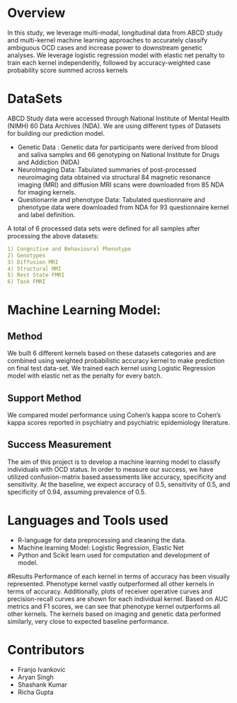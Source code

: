 # Overview
In this study, we leverage multi-modal, longitudinal data from ABCD
study and multi-kernel machine learning approaches to accurately classify ambiguous
OCD cases and increase power to downstream genetic analyses. We leverage logistic
regression model with elastic net penalty to train each kernel independently, followed by
accuracy-weighted case probability score summed across kernels 

# DataSets
ABCD Study data were accessed through National Institute of Mental Health (NIMH) 60
Data Archives (NDA). We are using different types of Datasets for building our prediction model.
* Genetic Data : Genetic data for participants were derived from blood and saliva samples and 66
genotyping on National Institute for Drugs and Addiction (NIDA)
* NeuroImaging Data: Tabulated summaries of post-processed neuroimaging data obtained via structural 84
magnetic resonance imaging (MRI) and diffusion MRI scans were downloaded from 85
NDA for imaging kernels.
* Questionarrie and phenotype Data: Tabulated questionnaire and phenotype data were downloaded from NDA for 93
questionnaire kernel and label definition.

A total of 6 processed data sets were defined for all samples after processing the above datasets:
```yaml
1) Congnitive and Behavioural Phenotype
2) Genotypes
3) Diffusion MRI
4) Structural MRI
5) Rest State FMRI
6) Task FMRI
```

# Machine Learning Model:
## Method
We built 6 different kernels based on these datasets categories and are combined using weighted probabilistic accuracy 
kernel to make prediction on final test data-set.
We trained each kernel using Logistic Regression model with elastic net as the penalty for every batch.
## Support Method
We compared model performance using Cohen’s kappa score to Cohen’s kappa scores 
reported in psychiatry and psychiatric epidemiology literature.
## Success Measurement
The aim of this project is to develop a machine learning model to classify individuals 
with OCD status. In order to measure our success, we have utilized confusion-matrix 
based assessments like accuracy, specificity and sensitivity. At the baseline, we 
expect accuracy of 0.5, sensitivity of 0.5, and specificity of 0.94, assuming prevalence of 
0.5.


# Languages and Tools used
* R-language for data preprocessing and cleaning the data.
* Machine learning Model: Logistic Regression, Elastic Net
* Python and Scikit learn used for computation and development of model.

#Results
Performance of each kernel in terms of accuracy has been visually represented. Phenotype kernel vastly outperformed all other kernels in terms of accuracy. Additionally, plots of receiver operative curves and precision-recall curves are shown for each individual kernel. Based on AUC metrics and F1 scores, we can see that phenotype kernel outperforms all other kernels. The kernels based on imaging and genetic data performed similarly, very close to expected baseline performance.


# Contributors

- Franjo Ivankovic
- Aryan Singh
- Shashank Kumar
- Richa Gupta

 
